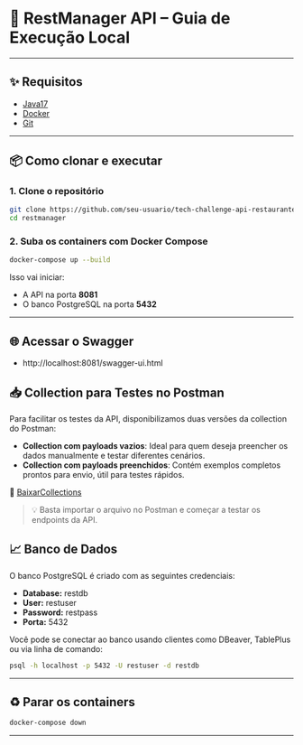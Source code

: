 
# 💾 RestManager API – Guia de Execução Local
 
---

## ✨ Requisitos

- [Java17](https://www.oracle.com/br/java/technologies/downloads/)
- [Docker](https://www.docker.com/products/docker-desktop)
- [Git](https://git-scm.com/)

---

## 📦 Como clonar e executar

### 1. Clone o repositório

```bash
git clone https://github.com/seu-usuario/tech-challenge-api-restaurante.git
cd restmanager
```

### 2. Suba os containers com Docker Compose

```bash
docker-compose up --build
```

Isso vai iniciar:
- A API na porta **8081**
- O banco PostgreSQL na porta **5432**

---

## 🌐 Acessar o Swagger
- http://localhost:8081/swagger-ui.html

## 📥 Collection para Testes no Postman

Para facilitar os testes da API, disponibilizamos duas versões da collection do Postman:

- **Collection com payloads vazios**: Ideal para quem deseja preencher os dados manualmente e testar diferentes cenários.
- **Collection com payloads preenchidos**: Contém exemplos completos prontos para envio, útil para testes rápidos.

🔗 [BaixarCollections](https://raw.githubusercontent.com/AlexandreMoreira-FIAP/tech-challenge-api-restaurante/feature/alexandre/Collections/CollectionAPI-Restaurante.json)

> 💡 Basta importar o arquivo no Postman e começar a testar os endpoints da API.

## 📈 Banco de Dados

O banco PostgreSQL é criado com as seguintes credenciais:

- **Database:** restdb
- **User:** restuser
- **Password:** restpass
- **Porta:** 5432

Você pode se conectar ao banco usando clientes como DBeaver, TablePlus ou via linha de comando:

```bash
psql -h localhost -p 5432 -U restuser -d restdb
```

---

## ♻ Parar os containers

```bash
docker-compose down
```

---

